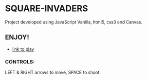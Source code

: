 # SQUARE-INVADERS
Project developed using JavaScript Vanilla, html5, css3 and Canvas.

## ENJOY!

* [link to play](https://vladickweb.github.io/minimalist-space-invaders/)

### CONTROLS:
LEFT & RIGHT arrows to move, SPACE  to shoot
